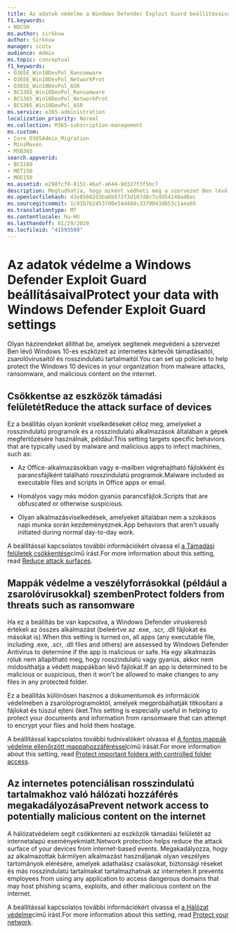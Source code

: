 ```yaml
---
title: Az adatok védelme a Windows Defender Exploit Guard beállításaival
f1.keywords:
- NOCSH
ms.author: sirkkuw
author: Sirkkuw
manager: scotv
audience: Admin
ms.topic: conceptual
f1_keywords:
- O365E_Win10DevPol_Ransomware
- O365E_Win10DevPol_NetworkProt
- O365E_Win10DevPol_ASR
- BCS365_Win10DevPol_Ransomware
- BCS365_Win10DevPol_NetworkProt
- BCS365_Win10DevPol_ASR
ms.service: o365-administration
localization_priority: Normal
ms.collection: M365-subscription-management
ms.custom:
- Core_O365Admin_Migration
- MiniMaven
- MSB365
search.appverid:
- BCS160
- MET150
- MOE150
ms.assetid: e298fcf8-0151-46af-a644-9d327f3f5bc7
description: Megtudhatja, hogy miként védheti meg a szervezet Ben lévő Windows 10-es eszközeit az interneten található rosszindulatú támadásoktól, zsarolóprogramoktól és rosszindulatú tartalmaktól.
ms.openlocfilehash: 43e85662d3ba6b572f3d107d8c7cdd54148ad6ec
ms.sourcegitcommit: 1c91b7b24537d0e54d484c3379043db53c1aea65
ms.translationtype: MT
ms.contentlocale: hu-HU
ms.lasthandoff: 01/29/2020
ms.locfileid: "41593599"
---
```

# <a name="protect-your-data-with-windows-defender-exploit-guard-settings"></a><span data-ttu-id="84283-103">Az adatok védelme a Windows Defender Exploit Guard beállításaival</span><span class="sxs-lookup"><span data-stu-id="84283-103">Protect your data with Windows Defender Exploit Guard settings</span></span>

<span data-ttu-id="84283-104">Olyan házirendeket állíthat be, amelyek segítenek megvédeni a szervezet Ben lévő Windows 10-es eszközeit az internetes kártevők támadásaitól, zsarolóvírusaitól és rosszindulatú tartalmaitól.</span><span class="sxs-lookup"><span data-stu-id="84283-104">You can set up policies to help protect the Windows 10 devices in your organization from malware attacks, ransomware, and malicious content on the internet.</span></span>
  
## <a name="reduce-the-attack-surface-of-devices"></a><span data-ttu-id="84283-105">Csökkentse az eszközök támadási felületét</span><span class="sxs-lookup"><span data-stu-id="84283-105">Reduce the attack surface of devices</span></span>

<span data-ttu-id="84283-106">Ez a beállítás olyan konkrét viselkedéseket céloz meg, amelyeket a rosszindulatú programok és a rosszindulatú alkalmazások általában a gépek megfertőzésére használnak, például:</span><span class="sxs-lookup"><span data-stu-id="84283-106">This setting targets specific behaviors that are typically used by malware and malicious apps to infect machines, such as:</span></span>
  
- <span data-ttu-id="84283-107">Az Office-alkalmazásokban vagy e-mailben végrehajtható fájlokként és parancsfájlként található rosszindulatú programok.</span><span class="sxs-lookup"><span data-stu-id="84283-107">Malware included as executable files and scripts in Office apps or email.</span></span>
    
- <span data-ttu-id="84283-108">Homályos vagy más módon gyanús parancsfájlok.</span><span class="sxs-lookup"><span data-stu-id="84283-108">Scripts that are obfuscated or otherwise suspicious.</span></span>
    
- <span data-ttu-id="84283-109">Olyan alkalmazásviselkedések, amelyeket általában nem a szokásos napi munka során kezdeményeznek.</span><span class="sxs-lookup"><span data-stu-id="84283-109">App behaviors that aren't usually initiated during normal day-to-day work.</span></span>
    
<span data-ttu-id="84283-110">A beállítással kapcsolatos további információkért olvassa el [a Támadási felületek csökkentése](https://docs.microsoft.com/windows/security/threat-protection/microsoft-defender-atp/exploit-protection)című írást.</span><span class="sxs-lookup"><span data-stu-id="84283-110">For more information about this setting, read [Reduce attack surfaces](https://docs.microsoft.com/windows/security/threat-protection/microsoft-defender-atp/exploit-protection).</span></span>
  
## <a name="protect-folders-from-threats-such-as-ransomware"></a><span data-ttu-id="84283-111">Mappák védelme a veszélyforrásokkal (például a zsarolóvírusokkal) szemben</span><span class="sxs-lookup"><span data-stu-id="84283-111">Protect folders from threats such as ransomware</span></span>

<span data-ttu-id="84283-112">Ha ez a beállítás be van kapcsolva, a Windows Defender víruskereső értékeli az összes alkalmazást (beleértve az .exe, .scr, .dll fájlokat és másokat is).</span><span class="sxs-lookup"><span data-stu-id="84283-112">When this setting is turned on, all apps (any executable file, including .exe, .scr, .dll files and others) are assessed by Windows Defender Antivirus to determine if the app is malicious or safe.</span></span> <span data-ttu-id="84283-113">Ha egy alkalmazás róluk nem állapítható meg, hogy rosszindulatú vagy gyanús, akkor nem módosíthatja a védett mappákban lévő fájlokat.</span><span class="sxs-lookup"><span data-stu-id="84283-113">If an app is determined to be malicious or suspicious, then it won't be allowed to make changes to any files in any protected folder.</span></span>
  
<span data-ttu-id="84283-114">Ez a beállítás különösen hasznos a dokumentumok és információk védelmében a zsarolóprogramoktól, amelyek megpróbálhatják titkosítani a fájlokat és túszul ejteni őket.</span><span class="sxs-lookup"><span data-stu-id="84283-114">This setting is especially useful in helping to protect your documents and information from ransomware that can attempt to encrypt your files and hold them hostage.</span></span>
  
<span data-ttu-id="84283-115">A beállítással kapcsolatos további tudnivalókért olvassa el [A fontos mappák védelme ellenőrzött mappahozzáféréssel](https://docs.microsoft.com/configmgr/protect/deploy-use/create-deploy-exploit-guard-policy#bkmk_CFA)című írását.</span><span class="sxs-lookup"><span data-stu-id="84283-115">For more information about this setting, read [Protect important folders with controlled folder access](https://docs.microsoft.com/configmgr/protect/deploy-use/create-deploy-exploit-guard-policy#bkmk_CFA).</span></span>
  
## <a name="prevent-network-access-to-potentially-malicious-content-on-the-internet"></a><span data-ttu-id="84283-116">Az internetes potenciálisan rosszindulatú tartalmakhoz való hálózati hozzáférés megakadályozása</span><span class="sxs-lookup"><span data-stu-id="84283-116">Prevent network access to potentially malicious content on the internet</span></span>

<span data-ttu-id="84283-117">A hálózatvédelem segít csökkenteni az eszközök támadási felületét az internetalapú eseményekmiatt.</span><span class="sxs-lookup"><span data-stu-id="84283-117">Network protection helps reduce the attack surface of your devices from internet-based events.</span></span> <span data-ttu-id="84283-118">Megakadályozza, hogy az alkalmazottak bármilyen alkalmazást használjanak olyan veszélyes tartományok elérésére, amelyek adathalász csalásokat, biztonsági réseket és más rosszindulatú tartalmakat tartalmazhatnak az interneten.</span><span class="sxs-lookup"><span data-stu-id="84283-118">It prevents employees from using any application to access dangerous domains that may host phishing scams, exploits, and other malicious content on the internet.</span></span>
  
<span data-ttu-id="84283-119">A beállítással kapcsolatos további információkért olvassa el [a Hálózat védelme](https://docs.microsoft.com/configmgr/protect/deploy-use/create-deploy-exploit-guard-policy#bkmk_Nwp)című írást.</span><span class="sxs-lookup"><span data-stu-id="84283-119">For more information about this setting, read [Protect your network](https://docs.microsoft.com/configmgr/protect/deploy-use/create-deploy-exploit-guard-policy#bkmk_Nwp).</span></span>
  

